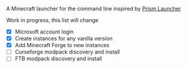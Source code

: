 A Minecraft launcher for the command line inspired by [Prism Launcher](https://prismlauncher.org/)

Work in progress, this list will change

- [x] Microsoft account login
- [x] Create instances for any vanilla version
- [x] Add Minecraft Forge to new instances
- [ ] Curseforge modpack discovery and install
- [ ] FTB modpack discovery and install
